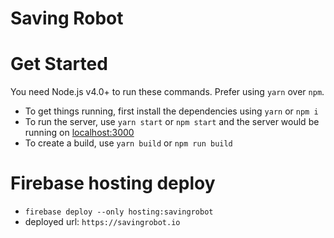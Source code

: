 # Saving Robot

# Get Started

You need Node.js v4.0+ to run these commands. Prefer using `yarn` over `npm`.

- To get things running, first install the dependencies using `yarn` or `npm i`
- To run the server, use `yarn start` or `npm start` and the server would be running on [localhost:3000](localhost:3000)
- To create a build, use `yarn build` or `npm run build`

# Firebase hosting deploy

- `firebase deploy --only hosting:savingrobot`
- deployed url: `https://savingrobot.io`
